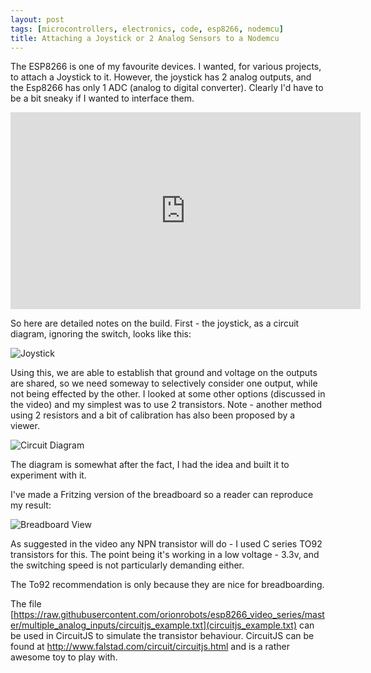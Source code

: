 ```yaml
---
layout: post
tags: [microcontrollers, electronics, code, esp8266, nodemcu]
title: Attaching a Joystick or 2 Analog Sensors to a Nodemcu
---
```

The ESP8266 is one of my favourite devices. I wanted, for various projects, to attach a Joystick to it. However, the joystick has 2 analog outputs, and the Esp8266 
has only 1 ADC (analog to digital converter). Clearly I'd have to be a bit sneaky if I wanted to interface them.

<div class="embed-responsive embed-responsive-16by9">
<iframe width="560" height="315" src="https://www.youtube.com/embed/c7jLPN8uqz8" frameborder="0" allowfullscreen="True"></iframe>
</div>

So here are detailed notes on the build. First - the joystick, as a circuit diagram, ignoring the switch, looks like this:

![Joystick](https://raw.githubusercontent.com/orionrobots/esp8266_video_series/master/multiple_analog_inputs/joystick-innards.png)

Using this, we are able to establish that ground and voltage on the outputs are shared, so we need someway to selectively consider one output, while not being effected by the other.
I looked at some other options (discussed in the video) and my simplest was to use 2 transistors. Note - another method using 2 resistors and a bit of calibration has also been proposed by a viewer.

![Circuit Diagram](https://raw.githubusercontent.com/orionrobots/esp8266_video_series/master/multiple_analog_inputs/circuit-diagram-fritzing.png)

The diagram is somewhat after the fact, I had the idea and built it to experiment with it. 

I've made a Fritzing version of the breadboard so a reader can reproduce my result:

![Breadboard View](https://raw.githubusercontent.com/orionrobots/esp8266_video_series/master/multiple_analog_inputs/circuit-breadboard-fritzing.png)

As suggested in the video any NPN transistor will do - I used C series TO92 transistors for this. The point being it's working in a low voltage - 3.3v, and the 
switching speed is not particularly demanding either.

The To92 recommendation is only because they are nice for breadboarding.

The file [https://raw.githubusercontent.com/orionrobots/esp8266_video_series/master/multiple_analog_inputs/circuitjs_example.txt](circuitjs_example.txt) can be used in CircuitJS to simulate the transistor behaviour. 
CircuitJS can be found at http://www.falstad.com/circuit/circuitjs.html and is a rather awesome toy to play with.